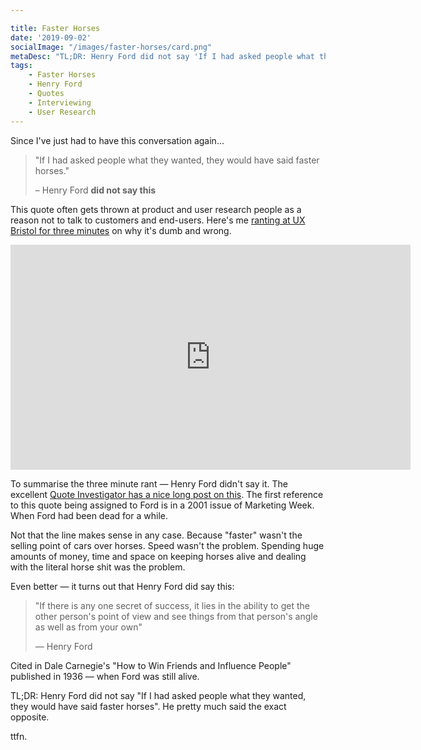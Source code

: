 ```yaml
---

title: Faster Horses
date: '2019-09-02'
socialImage: "/images/faster-horses/card.png" 
metaDesc: "TL;DR: Henry Ford did not say 'If I had asked people what they wanted, they would have said faster horses'. He pretty much said the exact opposite."
tags:
    - Faster Horses
    - Henry Ford
    - Quotes
    - Interviewing
    - User Research
---
```


Since I've just had to have this conversation again…

> "If I had asked people what they wanted, they would have said faster horses."
> 
> – Henry Ford **did not say this**

This quote often gets thrown at product and user research people as a reason not to talk to customers and end-users. Here's me [ranting at UX Bristol for three minutes](https://vimeo.com/281653646) on why it's dumb and wrong.

<iframe src="https://player.vimeo.com/video/281653646" width="640" height="360" frameborder="0" allow="autoplay; fullscreen" allowfullscreen></iframe>

To summarise the three minute rant — Henry Ford didn't say it. The excellent [Quote Investigator has a nice long post on this](https://quoteinvestigator.com/2011/07/28/ford-faster-horse/). The first reference to this quote being assigned to Ford is in a 2001 issue of Marketing Week. When Ford had been dead for a while.

Not that the line makes sense in any case. Because "faster" wasn't the selling point of cars over horses. Speed wasn't the problem. Spending huge amounts of money, time and space on keeping horses alive and dealing with the literal horse shit was the problem. 

Even better — it turns out that Henry Ford did say this:

> "If there is any one secret of success, it lies in the ability to get the other person's point of view and see things from that person's angle as well as from your own"
> 
> — Henry Ford 

Cited in Dale Carnegie's "How to Win Friends and Influence People" published in 1936 — when Ford was still alive.

TL;DR: Henry Ford did not say "If I had asked people what they wanted, they would have said faster horses". He pretty much said the exact opposite.

ttfn.
